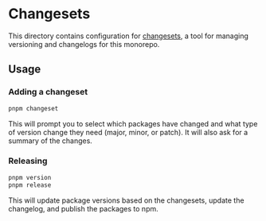 # Changesets

This directory contains configuration for [changesets](https://github.com/changesets/changesets), a tool for managing versioning and changelogs for this monorepo.

## Usage

### Adding a changeset

```bash
pnpm changeset
```

This will prompt you to select which packages have changed and what type of version change they need (major, minor, or patch). It will also ask for a summary of the changes.

### Releasing

```bash
pnpm version
pnpm release
```

This will update package versions based on the changesets, update the changelog, and publish the packages to npm.
